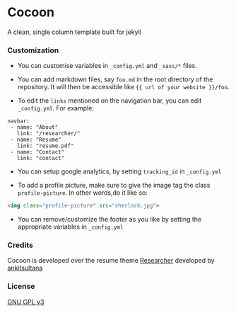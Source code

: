 # Cocoon
A clean, single column template built for jekyll

### Customization

* You can customise variables in `_config.yml` and `_sass/*` files.

* You can add markdown files, say `foo.md` in the root directory of the repository. It will then be accessible like `{{ url of your website }}/foo`.

* To edit the `links` mentioned on the navigation bar, you can edit `_config.yml`. For example:

```
navbar:
 - name: "About"
   link: "/researcher/"
 - name: "Resume"
   link: "resume.pdf"
 - name: "Contact"
   link: "contact"
```

* You can setup google analytics, by setting `tracking_id` in `_config.yml`

* To add a profile picture, make sure to give the image tag the class `profile-picture`. In other words,do it like so:

```html
<img class="profile-picture" src="sherlock.jpg">
```

* You can remove/customize the footer as you like by setting the
appropriate variables in `_config.yml`


### Credits
Cocoon is developed over the resume theme [Researcher](https://github.com/ankitsultana/researcher) developed by [ankitsultana](https://github.com/ankitsultana)

### License
[GNU GPL v3](LICENSE)
